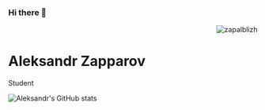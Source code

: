 ### Hi there 👋

<!--
**zapalblizh/zapalblizh** is a ✨ _special_ ✨ repository because its `README.md` (this file) appears on your GitHub profile.

Here are some ideas to get you started:

- 🔭 I’m currently working on ...
- 🌱 I’m currently learning ...
- 👯 I’m looking to collaborate on ...
- 🤔 I’m looking for help with ...
- 💬 Ask me about ...
- 📫 How to reach me: ...
- 😄 Pronouns: ...
- ⚡ Fun fact: ...
-->

<p align="right">
  <img src="https://komarev.com/ghpvc/?username=zapalblizh&label=Profile%20views&color=0e75b6&style=flat" alt="zapalblizh" />
</p>

<h1>Aleksandr Zapparov</h1>
<p>Student</p>

![Aleksandr's GitHub stats](https://github-readme-stats.vercel.app/api?username=zapalblizh&show_icons=true)
